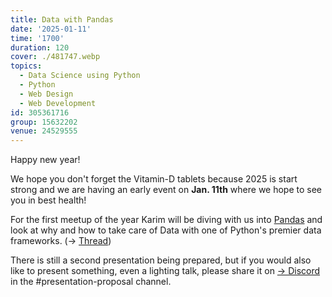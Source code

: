 ```yaml
---
title: Data with Pandas
date: '2025-01-11'
time: '1700'
duration: 120
cover: ./481747.webp
topics:
  - Data Science using Python
  - Python
  - Web Design
  - Web Development
id: 305361716
group: 15632202
venue: 24529555
---
```


Happy new year!

We hope you don't forget the Vitamin-D tablets because 2025 is start strong and we are having an early event on **Jan. 11th** where we hope to see you in best health!

For the first meetup of the year Karim will be diving with us into [Pandas](https://pandas.pydata.org/) and look at why and how to take care of Data with one of Python's premier data frameworks. (→ [Thread](https://discord.com/channels/1034792577293094972/1314135918852177952))

There is still a second presentation being prepared, but if you would also like to present something, even a lighting talk, please share it on [→ Discord](https://owddm.com/discord) in the #presentation-proposal channel.
